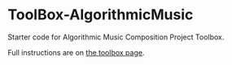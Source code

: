 # ToolBox-AlgorithmicMusic

Starter code for Algorithmic Music Composition Project Toolbox.

Full instructions are on [the toolbox page](https://sd2020spring.github.io/toolboxes/algorithmic-music-composition).
